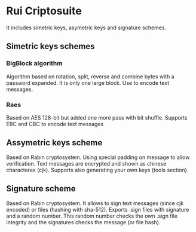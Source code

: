# Rui Criptosuite
It includes simetric keys, asymetric keys and signature schemes.

## Simetric keys schemes

### BigBlock algorithm
Algorithm based on rotation, split, reverse and combine bytes with a password expanded. It is only one large block. Use to encode text messages.

### Raes
Based on AES 128-bit but added one more pass with bit shuffle. Supports EBC and CBC to encode text messages

## Assymetric keys scheme
Based on Rabin cryptosystem. Using special padding on message to allow verification. Text messages are encrypted and shown as chinese characteres (cjk). Supports also generating your own keys (tools section).

## Signature scheme
Based on Rabin cryptosystem. It allows to sign text messages (since cjk encoded) or files (hashing with sha-512). Exports .sign files with signature and a random number. This random number checks the own .sign file integrity and the signatures checks the message (or file hash).
